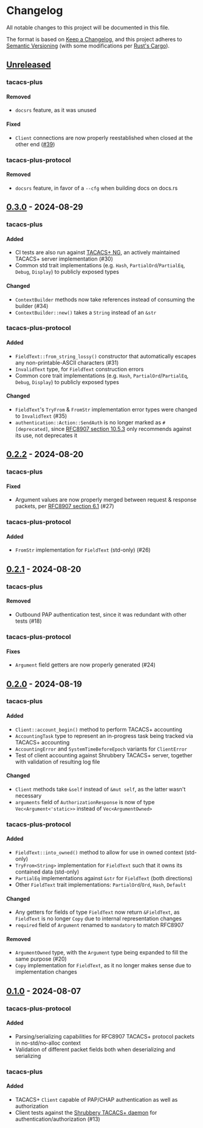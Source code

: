 # Changelog

All notable changes to this project will be documented in this file.

The format is based on [Keep a Changelog](https://keepachangelog.com/en/1.1.0/),
and this project adheres to [Semantic Versioning](https://semver.org/spec/v2.0.0.html)
(with some modifications per [Rust's Cargo](https://doc.rust-lang.org/cargo/reference/resolver.html#semver-compatibility)).

## [Unreleased]

### tacacs-plus

#### Removed

- `docsrs` feature, as it was unused

#### Fixed

- `Client` connections are now properly reestablished when closed at the other end ([#39](https://github.com/cPacketNetworks/tacacs-plus-rs/pull/39))

### tacacs-plus-protocol

#### Removed

- `docsrs` feature, in favor of a `--cfg` when building docs on docs.rs

## [0.3.0] - 2024-08-29

### tacacs-plus

#### Added

- CI tests are also run against [TACACS+ NG], an actively maintained TACACS+ server implementation (#30)
- Common std trait implementations (e.g. `Hash`, `PartialOrd`/`PartialEq`, `Debug`, `Display`) to publicly exposed types

#### Changed

- `ContextBuilder` methods now take references instead of consuming the builder (#34)
- `ContextBuilder::new()` takes a `String` instead of an `&str`

[TACACS+ NG]: https://projects.pro-bono-publico.de/event-driven-servers/doc/tac_plus-ng.html

### tacacs-plus-protocol

#### Added

- `FieldText::from_string_lossy()` constructor that automatically escapes any non-printable-ASCII characters (#31)
- `InvalidText` type, for `FieldText` construction errors
- Common core trait implementations (e.g. `Hash`, `PartialOrd`/`PartialEq`, `Debug`, `Display`) to publicly exposed types

#### Changed

- `FieldText`'s `TryFrom` & `FromStr` implementation error types were changed to `InvalidText` (#35)
- `authentication::Action::SendAuth` is no longer marked as `#[deprecated]`, since [RFC8907 section 10.5.3] only recommends against
  its use, not deprecates it

[RFC8907 section 10.5.3]: https://www.rfc-editor.org/rfc/rfc8907.html#section-10.5.3-4

## [0.2.2] - 2024-08-20

### tacacs-plus

#### Fixed

- Argument values are now properly merged between request & response packets, per [RFC8907 section 6.1] (#27)

[RFC8907 section 6.1]: https://www.rfc-editor.org/rfc/rfc8907.html#section-6.1-18

### tacacs-plus-protocol

#### Added

- `FromStr` implementation for `FieldText` (std-only) (#26)

## [0.2.1] - 2024-08-20

### tacacs-plus

#### Removed

- Outbound PAP authentication test, since it was redundant with other tests (#18)

### tacacs-plus-protocol

#### Fixes

- `Argument` field getters are now properly generated (#24)

## [0.2.0] - 2024-08-19

### tacacs-plus

#### Added

- `Client::account_begin()` method to perform TACACS+ accounting
- `AccountingTask` type to represent an in-progress task being tracked via TACACS+ accounting
- `AccountingError` and `SystemTimeBeforeEpoch` variants for `ClientError`
- Test of client accounting against Shrubbery TACACS+ server, together with validation of resulting log file

#### Changed

- `Client` methods take `&self` instead of `&mut self`, as the latter wasn't necessary
- `arguments` field of `AuthorizationResponse` is now of type `Vec<Argument<'static>>` instead of `Vec<ArgumentOwned>`

### tacacs-plus-protocol

#### Added

- `FieldText::into_owned()` method to allow for use in owned context (std-only)
- `TryFrom<String>` implementation for `FieldText` such that it owns its contained data (std-only)
- `PartialEq` implementations against `&str` for `FieldText` (both directions)
- Other `FieldText` trait implementations: `PartialOrd`/`Ord`, `Hash`, `Default`

#### Changed

- Any getters for fields of type `FieldText` now return `&FieldText`, as `FieldText` is no longer `Copy`
  due to internal representation changes
- `required` field of `Argument` renamed to `mandatory` to match RFC8907

#### Removed

- `ArgumentOwned` type, with the `Argument` type being expanded to fill the same purpose (#20)
- `Copy` implementation for `FieldText`, as it no longer makes sense due to implementation changes

## [0.1.0] - 2024-08-07

### tacacs-plus-protocol

#### Added

- Parsing/serializing capabilities for RFC8907 TACACS+ protocol packets in no-std/no-alloc context
- Validation of different packet fields both when deserializing and serializing

### tacacs-plus

#### Added

- TACACS+ `Client` capable of PAP/CHAP authentication as well as authorization
- Client tests against the [Shrubbery TACACS+ daemon] for authentication/authorization (#13)

[Shrubbery TACACS+ daemon]: https://shrubbery.net/tac_plus/

[Unreleased]: https://github.com/cPacketNetworks/tacacs-plus-rs/compare/v0.3.0...HEAD
[0.3.0]: https://github.com/cPacketNetworks/tacacs-plus-rs/compare/v0.2.2...v0.3.0
[0.2.2]: https://github.com/cPacketNetworks/tacacs-plus-rs/compare/v0.2.1...v0.2.2
[0.2.1]: https://github.com/cPacketNetworks/tacacs-plus-rs/compare/v0.2.0...v0.2.1
[0.2.0]: https://github.com/cPacketNetworks/tacacs-plus-rs/compare/v0.1.0...v0.2.0
[0.1.0]: https://github.com/cPacketNetworks/tacacs-plus-rs/releases/tag/v0.1.0
